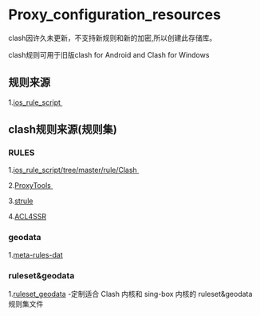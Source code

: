 # Proxy_configuration_resources 
clash因许久未更新，不支持新规则和新的加密,所以创建此存储库。

clash规则可用于旧版clash for Android and Clash for Windows 

## 规则来源
1.[ios_rule_script ](https://github.com/blackmatrix7/ios_rule_script) 
## clash规则来源(规则集)
### RULES 
1.[ios_rule_script/tree/master/rule/Clash ](https://github.com/blackmatrix7/ios_rule_script/tree/master/rule/Clash)

2.[ProxyTools ](https://github.com/mphin/ProxyTools)

3.[strule](https://whatshub.top/strule)

4.[ACL4SSR](https://github.com/ACL4SSR/ACL4SSR)
### geodata
1.[meta-rules-dat](https://github.com/MetaCubeX/meta-rules-dat)
### ruleset&geodata  
1.[ruleset_geodata](https://github.com/DustinWin/ruleset_geodata?tab=readme-ov-file)
-定制适合 Clash 内核和 sing-box 内核的 ruleset&geodata 规则集文件


